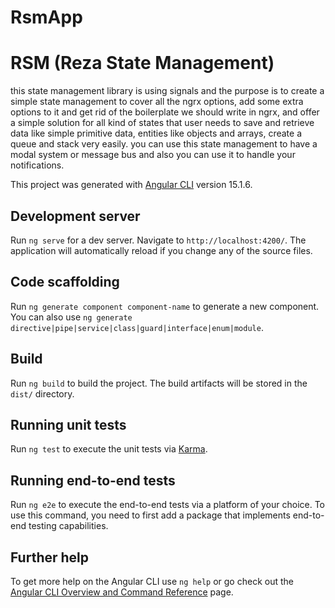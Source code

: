# RsmApp
# RSM (Reza State Management)
this state management library is using signals and the purpose is to create a simple state management to cover all the ngrx options, add some extra options to it and get rid of the boilerplate we should write in ngrx, and offer a simple solution for all kind of states that user needs to save and retrieve data like simple primitive data, entities like objects and arrays, create a queue and stack very easily. you can use this state management to have a modal system or message bus and also you can use it to handle your notifications.

This project was generated with [Angular CLI](https://github.com/angular/angular-cli) version 15.1.6.

## Development server

Run `ng serve` for a dev server. Navigate to `http://localhost:4200/`. The application will automatically reload if you change any of the source files.

## Code scaffolding

Run `ng generate component component-name` to generate a new component. You can also use `ng generate directive|pipe|service|class|guard|interface|enum|module`.

## Build

Run `ng build` to build the project. The build artifacts will be stored in the `dist/` directory.

## Running unit tests

Run `ng test` to execute the unit tests via [Karma](https://karma-runner.github.io).

## Running end-to-end tests

Run `ng e2e` to execute the end-to-end tests via a platform of your choice. To use this command, you need to first add a package that implements end-to-end testing capabilities.

## Further help

To get more help on the Angular CLI use `ng help` or go check out the [Angular CLI Overview and Command Reference](https://angular.io/cli) page.
